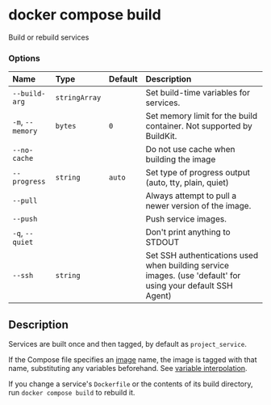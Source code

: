 # docker compose build

<!---MARKER_GEN_START-->
Build or rebuild services

### Options

| Name             | Type          | Default | Description                                                                                                 |
|:-----------------|:--------------|:--------|:------------------------------------------------------------------------------------------------------------|
| `--build-arg`    | `stringArray` |         | Set build-time variables for services.                                                                      |
| `-m`, `--memory` | `bytes`       | `0`     | Set memory limit for the build container. Not supported by BuildKit.                                        |
| `--no-cache`     |               |         | Do not use cache when building the image                                                                    |
| `--progress`     | `string`      | `auto`  | Set type of progress output (auto, tty, plain, quiet)                                                       |
| `--pull`         |               |         | Always attempt to pull a newer version of the image.                                                        |
| `--push`         |               |         | Push service images.                                                                                        |
| `-q`, `--quiet`  |               |         | Don't print anything to STDOUT                                                                              |
| `--ssh`          | `string`      |         | Set SSH authentications used when building service images. (use 'default' for using your default SSH Agent) |


<!---MARKER_GEN_END-->

## Description

Services are built once and then tagged, by default as `project_service`.

If the Compose file specifies an
[image](https://github.com/compose-spec/compose-spec/blob/master/spec.md#image) name,
the image is tagged with that name, substituting any variables beforehand. See
[variable interpolation](https://github.com/compose-spec/compose-spec/blob/master/spec.md#interpolation).

If you change a service's `Dockerfile` or the contents of its build directory,
run `docker compose build` to rebuild it.
